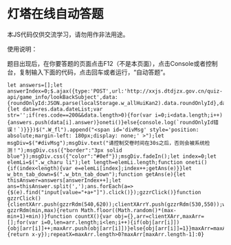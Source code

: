 # 灯塔在线自动答题

本JS代码仅供交流学习，请勿用作非法用途。

使用说明：

题目出现后，在你要答题的页面点击F12（不是本页面），点击Console或者控制台，复制输入下面的代码，点击回车或者运行，“自动答题”。

	let answers=[];let answerIndex=0;$.ajax({type:'POST',url:'http://xxjs.dtdjzx.gov.cn/quiz-api/game_info/lookBackSubject',data:{roundOnlyId:JSON.parse(localStorage.w_allHuiKan2).data.roundOnlyId},dataType:"json",success:function(res){let data=res.data.dateList;var str='';if(res.code==200&&data.length>0){for(var i=0;i<data.length;i++){answers.push(data[i].answer)}oneti()}else{console.log(`roundOnlyId错误！`)}}})$(".W_fl").append("<span id='divMsg' style='position:  absolute;margin-left: 180px;display: none;' >");let msgDiv=$("#divMsg");msgDiv.text("请控制交卷时间在30s之后，否则会被系统检测！");msgDiv.css({"border":"3px solid blue"});msgDiv.css({"color":"#0ef"});msgDiv.fadeIn();let index=0;let elemLi=$(".w_charu li");let length=elemLi.length;function oneti(){if(index<length){var e=elemLi[index];index++;getAns(e)}}let w_btn_tab_down=$(".w_btn_tab_down");function getAns(e){let thisAnswer=answers[answerIndex++];let ans=thisAnswer.split(',');ans.forEach(a=>{$(e).find("input[value="+a+"]").click()});gzzrClick()}function gzzrClick(){clientXArr.push(gzzrRdm(540,620));clientXArrY.push(gzzrRdm(530,550));w_btn_tab_down.click();oneti()}function gzzrRdm(min,max){return Math.floor((Math.random()*(max-min+1)+min))}function countX(){var obj={},arr=clientXArr,maxArr=[];for(var i=0,len=arr.length;i<len;i++){if(obj[arr[i]]){obj[arr[i]]++;maxArr.push(obj[arr[i]])}else{obj[arr[i]]=1}}maxArr=maxArr.sort(function(x,y){return x-y});repeatX=maxArr.length>0?maxArr[maxArr.length-1]:0}
